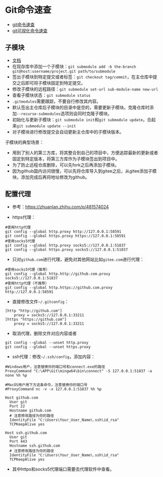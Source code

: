 # Git命令速查

- [git命令速查](https://training.github.com/downloads/zh_CN/github-git-cheat-sheet/)
- [git可视化命令速查](https://ndpsoftware.com/git-cheatsheet.html#loc=stash;)

## 子模块

- [文档](https://git-scm.com/book/zh/v2/Git-%E5%B7%A5%E5%85%B7-%E5%AD%90%E6%A8%A1%E5%9D%97)
- 在现存库中添加一个子模块：`git submodule add -b the-branch git@host:username/project.git path/to/submodule`
- 签出子模块到特定提交或者标签：`git checkout tag/commit`，在主仓库中提交之后即可将子模块固定到特定提交。
- 修改子模块的远程路径：`git submodule set-url sub-module-name new-url`
- 查看子模块状态：`git submodule status`
- `.gitmodules`需要跟踪，不要自行修改其内容。
- 默认签出主仓库后子模块的目录中是空的，需要更新子模块。克隆仓库时添加`--recurse-submodules`选项则会同时克隆子模块。
- 初始化与更新子模块：`git submodule init`和`git submodule update`，合起来`git submodule update --init`
- 对子模块进行修改提交会自动更新主仓库中的子模块版本。

子模块的典型场景：
- 用到了别人的第三方库，将其整合到自己的项目中，方便追踪最新的更新或者固定到特定版本，将第三方库作为子模块签出到项目中。
- 为了防止远程仓库删除，可以先fork之后再添加子模块。
- 因为github国内访问很慢，可以先将仓库导入到gitee之后，从gitee添加子模块，添加完成后再将地址修改为github。

## 配置代理

- 参考：https://zhuanlan.zhihu.com/p/481574024

- https代理：
```shell
#使用http代理 
git config --global http.proxy http://127.0.0.1:58591
git config --global https.proxy https://127.0.0.1:58591
#使用socks5代理
git config --global http.proxy socks5://127.0.0.1:51837
git config --global https.proxy socks5://127.0.0.1:51837
```
- 只对`github.com`进行代理，避免对其他网站比如`gitee.com`进行代理：
```shell
#使用socks5代理（推荐）
git config --global http.http://github.com.proxy socks5://127.0.0.1:51837
#使用http代理（不推荐）
git config --global http.https://github.com.proxy http://127.0.0.1:58591
```
- 直接修改文件`~/.gitconfig`：
```
[http "http://github.com"]
	proxy = socks5://127.0.0.1:33211
[https "https://github.com"]
	proxy = socks5://127.0.0.1:33211
```
- 取消代理，删除文件对应内容或者
```shell
git config --global --unset http.proxy
git config --global --unset https.proxy
```
- ssh代理：修改`~/.ssh/config`，添加内容：
```
#Windows用户，注意替换你的端口号和connect.exe的路径
ProxyCommand "C:\APP\Git\mingw64\bin\connect" -S 127.0.0.1:51837 -a none %h %p

#MacOS用户用下方这条命令，注意替换你的端口号
#ProxyCommand nc -v -x 127.0.0.1:51837 %h %p

Host github.com
  User git
  Port 22
  Hostname github.com
  # 注意修改路径为你的路径
  IdentityFile "C:\Users\Your_User_Name\.ssh\id_rsa"
  TCPKeepAlive yes

Host ssh.github.com
  User git
  Port 443
  Hostname ssh.github.com
  # 注意修改路径为你的路径
  IdentityFile "C:\Users\Your_User_Name\.ssh\id_rsa"
  TCPKeepAlive yes
```
- 其中https和socks5代理端口需要去代理软件中查看。